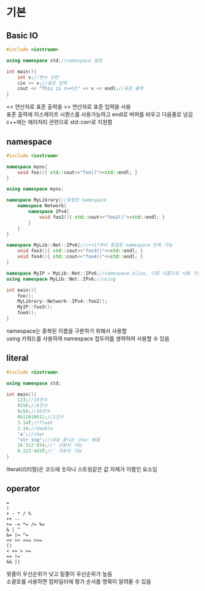 # 기본

## Basic IO
```c++
#include <iostream>

using namespace std;//namespace 설정

int main(){
    int v;//변수 선언
    cin >> v;//표준 입력
    cout << "This is c++\t" << v << endl;//표준 출력
}
```
<< 연산자로 표준 출력을 >> 연산자로 표준 입력을 사용   
표준 출력에 이스케이프 시퀀스를 사용가능하고 endl로 버퍼를 비우고 다음줄로 넘김   
c++에는 에러처리 관련으로 std::cerr로 지원함

## namespace
```c++
#include <iostream>

namespace myns{
    void foo(){ std::cout<<"foo()"<<std::endl; }
}

using namespace myns;

namespace MyLibrary{//중첩된 namespace
    namespace Network{
        namespace IPv4{
            void foo2(){ std::cout<<"foo2()"<<std::endl; }
        }
    }
}

namespace MyLib::Net::IPv6{//c++17부터 중첩된 namespace 단축 가능
    void foo3(){ std::cout<<"foo3()"<<std::endl; }
    void foo4(){ std::cout<<"foo4()"<<std::endl; }
}

namespace MyIP = MyLib::Net::IPv6;//namespace alias, 다른 이름으로 사용 가능
using namespace MyLib::Net::IPv6;//using

int main(){
    foo();
    MyLibrary::Network::IPv4::foo2();
    MyIP::foo3();
    foo4();
}
```
namespace는 중복된 이름을 구분하기 위해서 사용함   
using 키워드를 사용하여 namespace 접두어를 생략하여 사용할 수 있음

## literal
```c++
#include <iostream>

using namespace std;

int main(){
    123;//10진수
    0156;//8진수
    0x5A;//16진수
    0b11010011;//2진수
    3.14f;//float
    3.14;//double
    'a';//char
    "str ing";//\0로 끝나는 char 배열
    34'312'654;//' 구분자 가능
    0.123'465f;//' 구분자 가능
}
```
literal(리터럴)은 코드에 숫자나 스트링같은 값 자체가 이름인 요소임

## operator
```
=
!
+ - * / %
++ --
+= -= *= /= %=
& | ^
&= |= ^=
<< >> <<= >>=
()
< <= > >=
== !=
&& ||
```
윗줄이 우선순위가 낮고 밑줄이 우선순위가 높음   
소괄호를 사용하면 컴파일러에 평가 순서를 명확이 알려줄 수 있음
